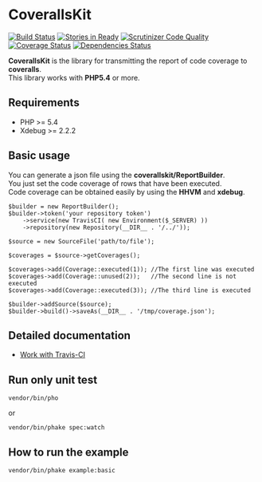 CoverallsKit
====================================

[![Build Status](https://travis-ci.org/holyshared/coveralls-kit.png?branch=master)](https://travis-ci.org/holyshared/coveralls-kit)
[![Stories in Ready](https://badge.waffle.io/holyshared/coveralls-kit.png?label=ready&title=Ready)](https://waffle.io/holyshared/coveralls-kit)
[![Scrutinizer Code Quality](https://scrutinizer-ci.com/g/holyshared/coveralls-kit/badges/quality-score.png?s=659a62f282026153701b67aadcb2398529c9495d)](https://scrutinizer-ci.com/g/holyshared/coveralls-kit/)
[![Coverage Status](https://coveralls.io/repos/holyshared/coveralls-kit/badge.png?branch=master)](https://coveralls.io/r/holyshared/coveralls-kit?branch=master)
[![Dependencies Status](https://depending.in/holyshared/coveralls-kit.png)](http://depending.in/holyshared/coveralls-kit)

**CoverallsKit** is the library for transmitting the report of code coverage to **coveralls**.  
This library works with **PHP5.4** or more.

Requirements
------------------------------------

* PHP >= 5.4
* Xdebug >= 2.2.2

Basic usage
------------------------------------

You can generate a json file using the **coverallskit/ReportBuilder**.  
You just set the code coverage of rows that have been executed.  
Code coverage can be obtained easily by using the **HHVM** and **xdebug**.

	$builder = new ReportBuilder();
	$builder->token('your repository token')
	    ->service(new TravisCI( new Environment($_SERVER) ))
		->repository(new Repository(__DIR__ . '/../'));

	$source = new SourceFile('path/to/file');

	$coverages = $source->getCoverages();

	$coverages->add(Coverage::executed(1));	//The first line was executed
	$coverages->add(Coverage::unused(2));	//The second line is not executed
	$coverages->add(Coverage::executed(3));	//The third line is executed

	$builder->addSource($source);
	$builder->build()->saveAs(__DIR__ . '/tmp/coverage.json');


Detailed documentation
-----------------------------------

* [Work with Travis-CI](docs/travis-ci.md)


Run only unit test
------------------------------------

	vendor/bin/pho

or

	vendor/bin/phake spec:watch

How to run the example
------------------------------------

	vendor/bin/phake example:basic
